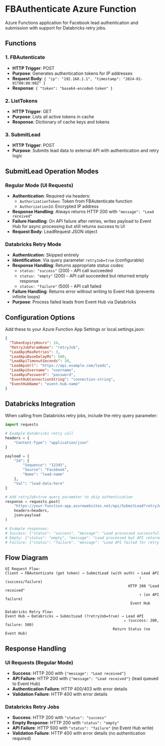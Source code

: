 # FBAuthenticate Azure Function

Azure Functions application for Facebook lead authentication and submission with support for Databricks retry jobs.

## Functions

### 1. FBAutenticate
- **HTTP Trigger**: POST
- **Purpose**: Generates authentication tokens for IP addresses
- **Request Body**: `{ "ip": "192.168.1.1", "timestamp": "2024-01-01T00:00:00Z" }`
- **Response**: `{ "token": "base64-encoded-token" }`

### 2. ListTokens
- **HTTP Trigger**: GET
- **Purpose**: Lists all active tokens in cache
- **Response**: Dictionary of cache keys and tokens

### 3. SubmitLead
- **HTTP Trigger**: POST
- **Purpose**: Submits lead data to external API with authentication and retry logic

## SubmitLead Operation Modes

### Regular Mode (UI Requests)
- **Authentication**: Required via headers:
  - `AuthorizationToken`: Token from FBAutenticate function
  - `AuthorizationId`: Encrypted IP address
- **Response Handling**: Always returns HTTP 200 with `"message": "Lead received"`
- **Failure Handling**: On API failure after retries, writes payload to Event Hub for async processing but still returns success to UI
- **Request Body**: LeadRequest JSON object

### Databricks Retry Mode
- **Authentication**: Skipped entirely
- **Identification**: Via query parameter `retryJob=true` (configurable)
- **Response Handling**: Returns appropriate status codes:
  - `status: "success"` (200) - API call succeeded
  - `status: "empty"` (200) - API call succeeded but returned empty response
  - `status: "failure"` (500) - API call failed
- **Failure Handling**: Returns error without writing to Event Hub (prevents infinite loops)
- **Purpose**: Process failed leads from Event Hub via Databricks

## Configuration Options

Add these to your Azure Function App Settings or local.settings.json:

```json
{
  "TokenExpiryHours": 24,
  "RetryJobParamName": "retryJob",
  "LeadApiMaxRetries": 3,
  "LeadApiBaseDelayMs": 500,
  "LeadApiTimeoutSeconds": 30,
  "LeadApiUrl": "https://api.example.com/leads",
  "LeadApiUsername": "username",
  "LeadApiPassword": "password",
  "EventHubConnectionString": "connection-string",
  "EventHubName": "event-hub-name"
}
```

## Databricks Integration

When calling from Databricks retry jobs, include the retry query parameter:

```python
import requests

# Example Databricks retry call
headers = {
    "Content-Type": "application/json"
}

payload = {
    "Id": {
        "Sequence": "12345",
        "Source": "Facebook",
        "Name": "lead-name"
    },
    "Val": "lead-data-here"
}

# Add retryJob=true query parameter to skip authentication
response = requests.post(
    "https://your-function-app.azurewebsites.net/api/SubmitLead?retryJob=true",
    headers=headers,
    json=payload
)

# Example responses:
# Success: {"status": "success", "message": "Lead processed successfully", "isRetryJob": true, "response": "..."}
# Empty: {"status": "empty", "message": "Lead processed but API returned empty response", "isRetryJob": true, "response": ""}
# Failure: {"status": "failure", "message": "Lead API failed for retry job", "error": "...", "isRetryJob": true}
```

## Flow Diagram

```
UI Request Flow:
Client → FBAutenticate (get token) → SubmitLead (with auth) → Lead API
                                                             ↓ (success/failure)
                                                        HTTP 200 "Lead received"
                                                             ↑ (on API failure)
                                                         Event Hub

Databricks Retry Flow:
Event Hub → Databricks → SubmitLead (?retryJob=true) → Lead API
                                                      ↓ (success: 200, failure: 500)
                                                 Return Status (no Event Hub)
```

## Response Handling

### UI Requests (Regular Mode)
- **Success**: HTTP 200 with `{"message": "Lead received"}`
- **API Failure**: HTTP 200 with `{"message": "Lead received"}` (lead queued to Event Hub)
- **Authentication Failure**: HTTP 400/403 with error details
- **Validation Failure**: HTTP 400 with error details

### Databricks Retry Jobs
- **Success**: HTTP 200 with `"status": "success"`
- **Empty Response**: HTTP 200 with `"status": "empty"`
- **API Failure**: HTTP 500 with `"status": "failure"` (no Event Hub write)
- **Validation Failure**: HTTP 400 with error details (no authentication required)
